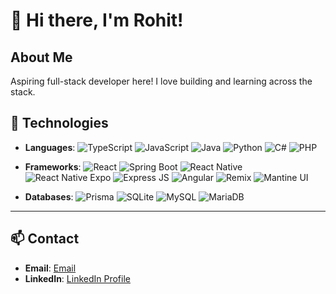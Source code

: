 # 👋 Hi there, I'm Rohit!

## About Me
Aspiring full-stack developer here! I love building and learning across the stack.

## 🚀 Technologies

- **Languages**: ![TypeScript](https://img.shields.io/badge/TypeScript-3178C6?logo=typescript&logoColor=white) ![JavaScript](https://img.shields.io/badge/JavaScript-F7DF1E?logo=javascript&logoColor=black) ![Java](https://img.shields.io/badge/Java-007396?logo=java&logoColor=white) ![Python](https://img.shields.io/badge/Python-3776AB?logo=python&logoColor=white) ![C#](https://img.shields.io/badge/C%23-239120?logo=csharp&logoColor=white) ![PHP](https://img.shields.io/badge/PHP-777BB4?logo=php&logoColor=white)
  
- **Frameworks**: ![React](https://img.shields.io/badge/React-61DAFB?logo=react&logoColor=black) ![Spring Boot](https://img.shields.io/badge/Spring_Boot-6DB33F?logo=spring&logoColor=white) ![React Native](https://img.shields.io/badge/React_Native-20232A?logo=react&logoColor=61DAFB) ![React Native Expo](https://img.shields.io/badge/Expo-000020?logo=expo&logoColor=white) ![Express JS](https://img.shields.io/badge/Express.js-000000?logo=express&logoColor=fff&style=flat) ![Angular](https://img.shields.io/badge/Angular-E23237?logo=angular&logoColor=white) ![Remix](https://img.shields.io/badge/Remix-6D28D9?logo=remix&logoColor=white) ![Mantine UI](https://img.shields.io/badge/Mantine_UI-2F8EFC?logo=mantine&logoColor=white)
  
- **Databases**: ![Prisma](https://img.shields.io/badge/Prisma-2D3748?logo=prisma&logoColor=white) ![SQLite](https://img.shields.io/badge/SQLite-003B57?logo=sqlite&logoColor=white) ![MySQL](https://img.shields.io/badge/MySQL-4479A1?logo=mysql&logoColor=white) ![MariaDB](https://img.shields.io/badge/MariaDB-003545?logo=mariadb&logoColor=white)

---

## 📫 Contact

- **Email**: [Email](mailto:verma.rohit.1203@gmail.com)
- **LinkedIn**: [LinkedIn Profile](https://www.linkedin.com/in/rohit-verma-6ba428314)
